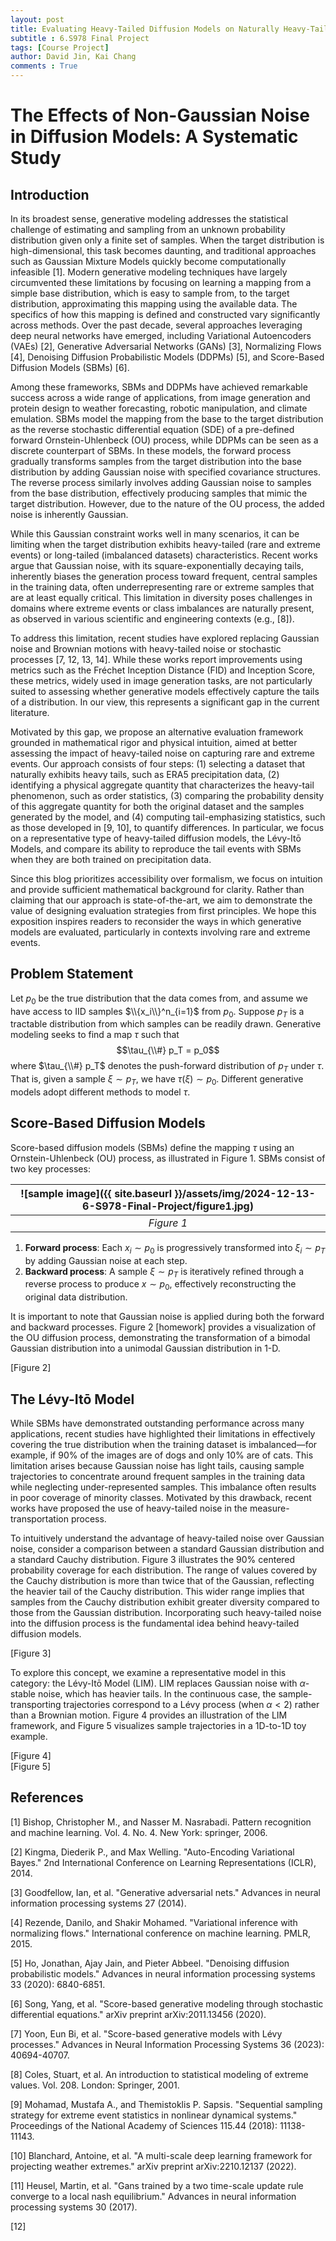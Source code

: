 ```yaml
---
layout: post
title: Evaluating Heavy-Tailed Diffusion Models on Naturally Heavy-Tailed Datasets with Rare Event Statistics
subtitle : 6.S978 Final Project
tags: [Course Project]
author: David Jin, Kai Chang
comments : True
---
```


# The Effects of Non-Gaussian Noise in Diffusion Models: A Systematic Study

## Introduction
In its broadest sense, generative modeling addresses the statistical challenge of estimating and sampling from an unknown probability distribution given only a finite set of samples. When the target distribution is high-dimensional, this task becomes daunting, and traditional approaches such as Gaussian Mixture Models quickly become computationally infeasible [1]. Modern generative modeling techniques have largely circumvented these limitations by focusing on learning a mapping from a simple base distribution, which is easy to sample from, to the target distribution, approximating this mapping using the available data. The specifics of how this mapping is defined and constructed vary significantly across methods. Over the past decade, several approaches leveraging deep neural networks have emerged, including Variational Autoencoders (VAEs) [2], Generative Adversarial Networks (GANs) [3], Normalizing Flows [4], Denoising Diffusion Probabilistic Models (DDPMs) [5], and Score-Based Diffusion Models (SBMs) [6].

Among these frameworks, SBMs and DDPMs have achieved remarkable success across a wide range of applications, from image generation and protein design to weather forecasting, robotic manipulation, and climate emulation. SBMs model the mapping from the base to the target distribution as the reverse stochastic differential equation (SDE) of a pre-defined forward Ornstein-Uhlenbeck (OU) process, while DDPMs can be seen as a discrete counterpart of SBMs. In these models, the forward process gradually transforms samples from the target distribution into the base distribution by adding Gaussian noise with specified covariance structures. The reverse process similarly involves adding Gaussian noise to samples from the base distribution, effectively producing samples that mimic the target distribution. However, due to the nature of the OU process, the added noise is inherently Gaussian.

While this Gaussian constraint works well in many scenarios, it can be limiting when the target distribution exhibits heavy-tailed (rare and extreme events) or long-tailed (imbalanced datasets) characteristics. Recent works argue that Gaussian noise, with its square-exponentially decaying tails, inherently biases the generation process toward frequent, central samples in the training data, often underrepresenting rare or extreme samples that are at least equally critical. This limitation in diversity poses challenges in domains where extreme events or class imbalances are naturally present, as observed in various scientific and engineering contexts (e.g., [8]).

To address this limitation, recent studies have explored replacing Gaussian noise and Brownian motions with heavy-tailed noise or stochastic processes [7, 12, 13, 14]. While these works report improvements using metrics such as the Fréchet Inception Distance (FID) and Inception Score, these metrics, widely used in image generation tasks, are not particularly suited to assessing whether generative models effectively capture the tails of a distribution. In our view, this represents a significant gap in the current literature.

Motivated by this gap, we propose an alternative evaluation framework grounded in mathematical rigor and physical intuition, aimed at better assessing the impact of heavy-tailed noise on capturing rare and extreme events. Our approach consists of four steps: (1) selecting a dataset that naturally exhibits heavy tails, such as ERA5 precipitation data, (2) identifying a physical aggregate quantity that characterizes the heavy-tail phenomenon, such as order statistics, (3) comparing the probability density of this aggregate quantity for both the original dataset and the samples generated by the model, and (4) computing tail-emphasizing statistics, such as those developed in [9, 10], to quantify differences. In particular, we focus on a representative type of heavy-tailed diffusion models, the Lévy-Itō Models, and compare its ability to reproduce the tail events with SBMs when they are both trained on precipitation data. 

Since this blog prioritizes accessibility over formalism, we focus on intuition and provide sufficient mathematical background for clarity. Rather than claiming that our approach is state-of-the-art, we aim to demonstrate the value of designing evaluation strategies from first principles. We hope this exposition inspires readers to reconsider the ways in which generative models are evaluated, particularly in contexts involving rare and extreme events.

## Problem Statement
Let $p_0$ be the true distribution that the data comes from, and assume we have access to IID samples $\\{x_i\\}^n_{i=1}$ from $p_0$. Suppose $p_T$ is a tractable distribution from which samples can be readily drawn. Generative modeling seeks to find a map $\tau$ such that 
$$\tau_{\\#} p_T = p_0$$
 where $\tau_{\\#} p_T$ denotes the push-forward distribution of $p_T$ under $\tau$. That is, given a sample $\xi \sim p_T$, we have $\tau(\xi) \sim p_0.$ Different generative models adopt different methods to model $\tau$.

## Score-Based Diffusion Models

Score-based diffusion models (SBMs) define the mapping $\tau$ using an Ornstein-Uhlenbeck (OU) process, as illustrated in Figure 1. SBMs consist of two key processes: 

|![sample image]({{ site.baseurl }}/assets/img/2024-12-13-6-S978-Final-Project/figure1.jpg)|
|:--:| 
| *Figure 1* |

1. **Forward process**: Each $x_i \sim p_0$ is progressively transformed into $\xi_i \sim p_T$ by adding Gaussian noise at each step.
2. **Backward process**: A sample $\xi \sim p_T$ is iteratively refined through a reverse process to produce $x \sim p_0$, effectively reconstructing the original data distribution.

It is important to note that Gaussian noise is applied during both the forward and backward processes. Figure 2 [homework] provides a visualization of the OU diffusion process, demonstrating the transformation of a bimodal Gaussian distribution into a unimodal Gaussian distribution in 1-D.

[Figure 2]

## The Lévy-Itō Model

While SBMs have demonstrated outstanding performance across many applications, recent studies have highlighted their limitations in effectively covering the true distribution when the training dataset is imbalanced—for example, if 90% of the images are of dogs and only 10% are of cats. This limitation arises because Gaussian noise has light tails, causing sample trajectories to concentrate around frequent samples in the training data while neglecting under-represented samples. This imbalance often results in poor coverage of minority classes. Motivated by this drawback, recent works have proposed the use of heavy-tailed noise in the measure-transportation process.

To intuitively understand the advantage of heavy-tailed noise over Gaussian noise, consider a comparison between a standard Gaussian distribution and a standard Cauchy distribution. Figure 3 illustrates the 90% centered probability coverage for each distribution. The range of values covered by the Cauchy distribution is more than twice that of the Gaussian, reflecting the heavier tail of the Cauchy distribution. This wider range implies that samples from the Cauchy distribution exhibit greater diversity compared to those from the Gaussian distribution. Incorporating such heavy-tailed noise into the diffusion process is the fundamental idea behind heavy-tailed diffusion models.

[Figure 3]  

To explore this concept, we examine a representative model in this category: the Lévy-Itō Model (LIM). LIM replaces Gaussian noise with $\alpha$-stable noise, which has heavier tails. In the continuous case, the sample-transporting trajectories correspond to a Lévy process (when $\alpha < 2$) rather than a Brownian motion. Figure 4 provides an illustration of the LIM framework, and Figure 5 visualizes sample trajectories in a 1D-to-1D toy example.

[Figure 4]  
[Figure 5]  

## References

[1] Bishop, Christopher M., and Nasser M. Nasrabadi. Pattern recognition and machine learning. Vol. 4. No. 4. New York: springer, 2006.

[2] Kingma, Diederik P., and Max Welling. "Auto-Encoding Variational Bayes." 2nd International Conference on Learning Representations (ICLR), 2014.

[3] Goodfellow, Ian, et al. "Generative adversarial nets." Advances in neural information processing systems 27 (2014).

[4] Rezende, Danilo, and Shakir Mohamed. "Variational inference with normalizing flows." International conference on machine learning. PMLR, 2015.

[5] Ho, Jonathan, Ajay Jain, and Pieter Abbeel. "Denoising diffusion probabilistic models." Advances in neural information processing systems 33 (2020): 6840-6851.

[6] Song, Yang, et al. "Score-based generative modeling through stochastic differential equations." arXiv preprint arXiv:2011.13456 (2020).

[7] Yoon, Eun Bi, et al. "Score-based generative models with Lévy processes." Advances in Neural Information Processing Systems 36 (2023): 40694-40707.

[8] Coles, Stuart, et al. An introduction to statistical modeling of extreme values. Vol. 208. London: Springer, 2001.

[9] Mohamad, Mustafa A., and Themistoklis P. Sapsis. "Sequential sampling strategy for extreme event statistics in nonlinear dynamical systems." Proceedings of the National Academy of Sciences 115.44 (2018): 11138-11143.

[10] Blanchard, Antoine, et al. "A multi-scale deep learning framework for projecting weather extremes." arXiv preprint arXiv:2210.12137 (2022).

[11] Heusel, Martin, et al. "Gans trained by a two time-scale update rule converge to a local nash equilibrium." Advances in neural information processing systems 30 (2017).

[12] 
